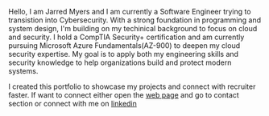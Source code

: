 Hello, I am Jarred Myers and I am currently a Software Engineer trying to transistion into Cybersecurity. With a strong foundation in programming and system
        design, I'm building on my techinical background to focus on cloud and
        security. I hold a CompTIA Security+ certification and am currently
        pursuing Microsoft Azure Fundamentals(AZ-900) to deepen my cloud
        security expertise. My goal is to apply both my engineering skills and
        security knowledge to help organizations build and protect modern
        systems. 
        
I created this portfolio to showcase my projects and connect with recruiter faster. If want to connect either open the [web page](https://jarredm1999.github.io/e-portfolio/) and go to contact section or connect with me on [linkedin](https://www.linkedin.com/in/jarred-myers-162296156/) 


